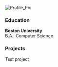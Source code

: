 <img src="/assets/images/Profile_Pic.png" alt="Profile_Pic"/>

### Education
**Boston University**  
B.A., Computer Science

### Projects

Test project

